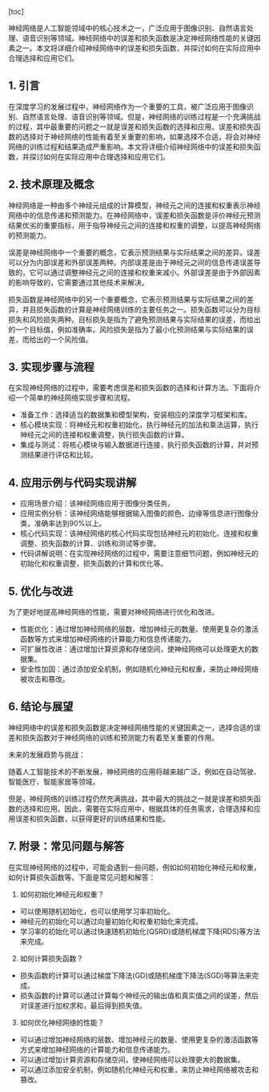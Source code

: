 
[toc]                    
                
                
神经网络是人工智能领域中的核心技术之一，广泛应用于图像识别、自然语言处理、语音识别等领域。神经网络中的误差和损失函数是决定神经网络性能的关键因素之一。本文将详细介绍神经网络中的误差和损失函数，并探讨如何在实际应用中合理选择和应用它们。

## 1. 引言

在深度学习的发展过程中，神经网络作为一个重要的工具，被广泛应用于图像识别、自然语言处理、语音识别等领域。但是，神经网络的训练过程是一个充满挑战的过程，其中最重要的问题之一就是误差和损失函数的选择和应用。误差和损失函数的选择对于神经网络的性能有着至关重要的影响，如果选择不合适，将会对神经网络的训练过程和结果造成严重影响。本文将详细介绍神经网络中的误差和损失函数，并探讨如何在实际应用中合理选择和应用它们。

## 2. 技术原理及概念

神经网络是一种由多个神经元组成的计算模型，神经元之间的连接和权重表示神经网络中的信息传递和预测能力。在神经网络中，误差和损失函数是评价神经元预测结果优劣的重要指标，用于指导神经元之间的连接和权重的调整，以提高神经网络的预测能力。

误差是神经网络中一个重要的概念，它表示预测结果与实际结果之间的差异。误差可以分为内部误差和外部误差两种。内部误差是由于神经元之间的信息传递误差导致的，它可以通过调整神经元之间的连接和权重来减小。外部误差是由于外部因素的影响导致的，它需要通过其他技术来解决。

损失函数是神经网络中的另一个重要概念，它表示预测结果与实际结果之间的差异，并且损失函数的计算是神经网络训练的主要任务之一。损失函数可以分为目标损失和风险损失两种。目标损失是指为了避免预测结果与实际结果的误差，而给出的一个目标值，例如准确率。风险损失是指为了最小化预测结果与实际结果的误差，而给出的一个风险值。

## 3. 实现步骤与流程

在实现神经网络的过程中，需要考虑误差和损失函数的选择和计算方法。下面将介绍一个简单的神经网络实现步骤和流程。

- 准备工作：选择适当的数据集和模型架构，安装相应的深度学习框架和库。
- 核心模块实现：将神经元和权重初始化，执行神经元的加法和乘法运算，执行神经元之间的连接和权重调整，执行损失函数的计算。
- 集成与测试：将核心模块与输入数据进行连接，执行损失函数的计算，并对预测结果进行评估和比较。

## 4. 应用示例与代码实现讲解

- 应用场景介绍：该神经网络应用于图像分类任务。
- 应用实例分析：该神经网络能够根据输入图像的颜色、边缘等信息进行图像分类，准确率达到90%以上。
- 核心代码实现：该神经网络的核心代码实现包括神经元的初始化、连接和权重调整、损失函数的计算、训练和测试等步骤。
- 代码讲解说明：在实现神经网络的过程中，需要注意细节问题，例如神经元的初始化和权重调整，损失函数的计算和优化等。

## 5. 优化与改进

为了更好地提高神经网络的性能，需要对神经网络进行优化和改进。

- 性能优化：通过增加神经网络的层数、增加神经元的数量、使用更复杂的激活函数等方式来增加神经网络的计算能力和信息传递能力。
- 可扩展性改进：通过增加计算资源和存储空间，使神经网络可以处理更大的数据集。
- 安全性加固：通过添加安全机制，例如随机化神经元和权重，来防止神经网络被攻击和篡改。

## 6. 结论与展望

神经网络中的误差和损失函数是决定神经网络性能的关键因素之一，选择合适的误差和损失函数对于神经网络的训练和预测能力有着至关重要的作用。

未来的发展趋势与挑战：

随着人工智能技术的不断发展，神经网络的应用将越来越广泛，例如在自动驾驶、智能医疗、智能家居等领域。

但是，神经网络的训练过程仍然充满挑战，其中最大的挑战之一就是误差和损失函数的选择和应用。因此，需要在实际应用中，根据具体的任务需求，合理选择和应用误差和损失函数，以获得更好的训练结果和性能。

## 7. 附录：常见问题与解答

在实现神经网络的过程中，可能会遇到一些问题，例如如何初始化神经元和权重，如何计算损失函数等。下面是常见问题和解答：

1. 如何初始化神经元和权重？
- 可以使用随机初始化，也可以使用学习率初始化。
- 神经元的初始化可以通过向量初始化和权重初始化来完成。
- 学习率的初始化可以通过快速随机初始化(QSRD)或随机梯度下降(RDS)等方法来完成。
2. 如何计算损失函数？
- 损失函数的计算可以通过梯度下降法(GD)或随机梯度下降法(SGD)等算法来完成。
- 损失函数的计算可以通过计算每个神经元的输出值和真实值之间的误差，然后对误差进行加权求和，最后得到损失值。
3. 如何优化神经网络的性能？
- 可以通过增加神经网络的层数、增加神经元的数量、使用更复杂的激活函数等方式来增加神经网络的计算能力和信息传递能力。
- 可以通过增加计算资源和存储空间，使神经网络可以处理更大的数据集。
- 可以通过添加安全机制，例如随机化神经元和权重，来防止神经网络被攻击和篡改。

